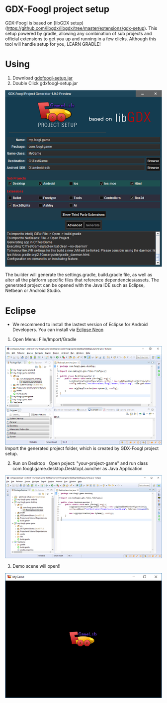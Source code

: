 GDX-Foogl project setup
===================

GDX-Foogl is based on [libGDX setup)(https://github.com/libgdx/libgdx/tree/master/extensions/gdx-setup). This setup powered by gradle, allowing any combination of sub projects and official extensions to get you up and running in a few clicks.  Although this tool will handle setup for you, LEARN GRADLE!

# Using
1. Download [gdxfoogl-setup.jar](gdxfoogl-setup.jar)
2. Double Click gdxfoogl-setup.jar

![Foogl Setup Ui](../www/foogl_setup.png)

The builder will generate the settings.gradle, build.gradle file, as well as alter all the platform specific files that reference dependencies/assets. The generated project can be opened with the Java IDE such as Eclipse, Netbean or Android Studio.

# Eclipse
- We recommend to install the lastest version of Eclipse for Android Developers. You can install via [Eclipse Neon](http://www.eclipse.org/downloads/)
1. Open Menu: File/Import/Gradle

![Eclipse Step 1](../www/eclipse_1.png)
  Import the generated project folder, which is created by GDX-Foogl project setup.
  
2. Run on Desktop
   Open poject: "your-project-game" and run class com.foogl.game.desktop.DesktopLauncher as Java Application  
   
![Eclipse Step 2](../www/eclipse_2.png)

3. Demo scene will open!!

![Eclipse Step 3](../www/eclipse_3.png)

 
